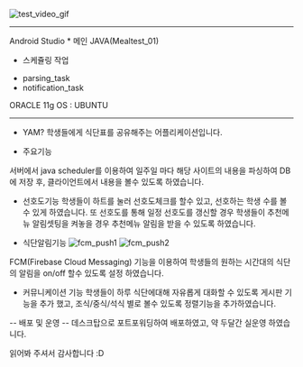 
![test_video_gif](https://github.com/dldnrud123/yam/assets/49900271/2dd80c0f-4e44-49c1-8e5b-2f1f19f546c1)

<hr>

<FE>
Android Studio 

<BE>
* 메인
JAVA(Mealtest_01)

* 스케쥴링 작업
- parsing_task
- notification_task 

<DB> 
ORACLE 11g
  
<SERVER> 
OS : UBUNTU

<hr>

* YAM?
학생들에게 식단표를 공유해주는 어플리케이션입니다.

* 주요기능

서버에서 java scheduler를 이용하여 일주일 마다 해당 사이트의 내용을 파싱하여 DB에 저장 후,
클라이언트에서 내용을 볼수 있도록 하였습니다.

* 선호도기능
학생들이 하트를 눌러 선호도체크를 할수 있고, 선호하는 학생 수를 볼 수 있게 하였습니다.
또 선호도를 통해 일정 선호도를 갱신할 경우 학생들이 추천메뉴 알림셋팅을 켜놓을 경우 추천메뉴 알림을 받을 수 있도록 하였습니다.

* 식단알림기능
![fcm_push1](https://github.com/dldnrud123/yam/assets/49900271/118de1c5-b64e-4d94-943b-4a0e827c741b)
![fcm_push2](https://github.com/dldnrud123/yam/assets/49900271/9a72ff27-de3c-4d63-a42b-27d6c9d6878e)

FCM(Firebase Cloud Messaging) 기능을 이용하여 학생들의 원하는 시간대의 식단의 알림을 on/off 할수 있도록 설정 하였습니다.

* 커뮤니케이션 기능
학생들이 하루 식단에대해 자유롭게 대화할 수 있도록 게시판 기능을 추가 했고, 조식/중식/석식 별로 볼수 있도록 정렬기능을 추가하였습니다.
 
-- 배포 및 운영 --
데스크탑으로 포트포워딩하여 배포하였고, 약 두달간 실운영 하였습니다.


읽어봐 주셔서 감사합니다 :D
